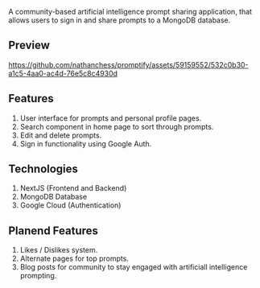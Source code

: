 A community-based artificial intelligence prompt sharing application, that allows users to sign in and share prompts to a MongoDB database.

## Preview

https://github.com/nathanchess/promptify/assets/59159552/532c0b30-a1c5-4aa0-ac4d-76e5c8c4930d

## Features
1. User interface for prompts and personal profile pages.
2. Search component in home page to sort through prompts.
3. Edit and delete prompts.
4. Sign in functionality using Google Auth. 

## Technologies 
1. NextJS (Frontend and Backend)
2. MongoDB Database
3. Google Cloud (Authentication)

## Planend Features
1. Likes / Dislikes system.
2. Alternate pages for top prompts.
3. Blog posts for community to stay engaged with artificiall intelligence prompting.
